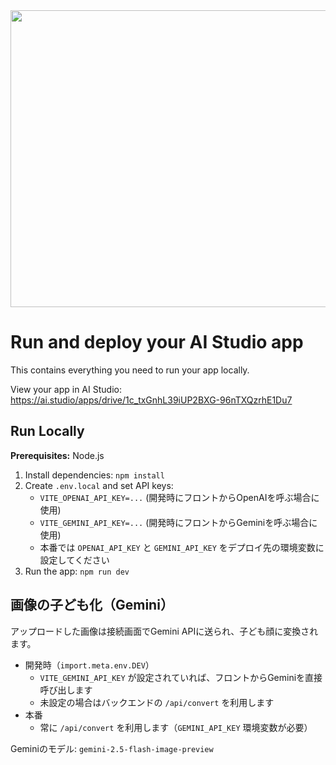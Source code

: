 <div align="center">
<img width="1200" height="475" alt="GHBanner" src="https://github.com/user-attachments/assets/0aa67016-6eaf-458a-adb2-6e31a0763ed6" />
</div>

# Run and deploy your AI Studio app

This contains everything you need to run your app locally.

View your app in AI Studio: https://ai.studio/apps/drive/1c_txGnhL39iUP2BXG-96nTXQzrhE1Du7

## Run Locally

**Prerequisites:**  Node.js


1. Install dependencies:
   `npm install`
2. Create `.env.local` and set API keys:
   - `VITE_OPENAI_API_KEY=...` (開発時にフロントからOpenAIを呼ぶ場合に使用)
   - `VITE_GEMINI_API_KEY=...` (開発時にフロントからGeminiを呼ぶ場合に使用)
   - 本番では `OPENAI_API_KEY` と `GEMINI_API_KEY` をデプロイ先の環境変数に設定してください
3. Run the app:
   `npm run dev`

## 画像の子ども化（Gemini）

アップロードした画像は接続画面でGemini APIに送られ、子ども顔に変換されます。

- 開発時（`import.meta.env.DEV`）
  - `VITE_GEMINI_API_KEY` が設定されていれば、フロントからGeminiを直接呼び出します
  - 未設定の場合はバックエンドの `/api/convert` を利用します
- 本番
  - 常に `/api/convert` を利用します（`GEMINI_API_KEY` 環境変数が必要）

Geminiのモデル: `gemini-2.5-flash-image-preview`
